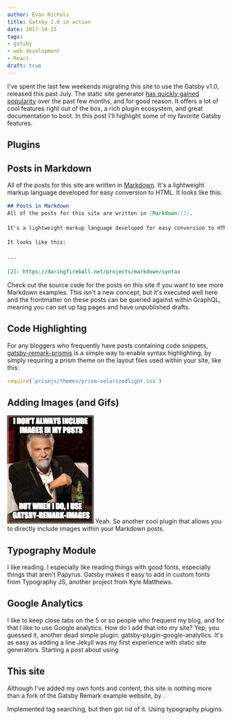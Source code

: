 ```yaml
---
author: Evan Nichols
title: Gatsby 1.0 in action
date: 2017-10-15
tags:
- gatsby
- web development
- React
draft: true
---
```


I've spent the last few weekends migrating this site to use the Gatsby v1.0, released this past July. The static site generator [has quickly gained popularity][1] over the past few months, and for good reason. It offers a lot of cool features right out of the box, a rich plugin ecosystem, and great documentation to boot. In this post I'll highlight some of my favorite Gatsby features.

## Plugins

## Posts in Markdown
All of the posts for this site are written in [Markdown][2]. It's a lightweight markup language developed for easy conversion to HTML. It looks like this:

```markdown
## Posts in Markdown
All of the posts for this site are written in [Markdown][2].

It's a lightweight markup language developed for easy conversion to HTML.

It looks like this:

...

[2]: https://daringfireball.net/projects/markdown/syntax
```

Check out the source code for the posts on this site if you want to see more Markdown examples. This isn't a new concept, but it's executed well here and the frontmatter on these posts can be queried against within GraphQL, meaning you can set up tag pages and have unpublished drafts.

## Code Highlighting
For any bloggers who frequently have posts containing code snippets, [gatsby-remark-prismjs][3] is a simple way to enable syntax highlighting, by simply requiring a prism theme on the layout files used within your site, like this:

```js
require(`prismjs/themes/prism-solarizedlight.css`)
```

## Adding Images (and Gifs)
![](gatsby-remark-images.jpg)
Yeah. So another cool plugin that allows you to directly include images within your Markdown posts.

## Typography Module
I like reading. I especially like reading things with good fonts, especially things that aren't Papyrus. Gatsby makes it easy to add in custom fonts from Typography JS, another project from Kyle Matthews.

## Google Analytics
I like to keep close tabs on the 5 or so people who frequent my blog, and for that I like to use Google analytics. How do I add that into my site? Yep, you guessed it, another dead simple plugin: gatsby-plugin-google-analytics. It's as easy as adding a line
Jekyll was my first experience with static site generators.
Starting a post about using

## This site
Although I've added my own fonts and content, this site is nothing more than a fork of the Gatsby Remark example website, by <AUTHOR>.

Implemented tag searching, but then got rid of it.
Using typography plugins.

[1]: https://www.gatsbyjs.org/blog/2017-09-21-community-roundup-1/
[2]: https://daringfireball.net/projects/markdown/syntax
[3]: https://www.gatsbyjs.org/packages/gatsby-remark-prismjs/
